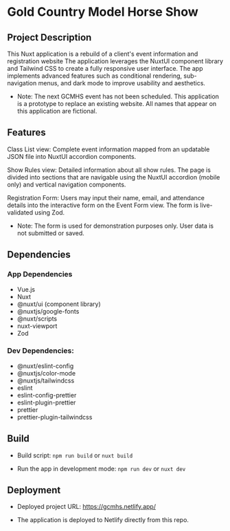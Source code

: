 # Gold Country Model Horse Show

## Project Description

This Nuxt application is a rebuild of a client's event information and registration website The application leverages the NuxtUI component library and Tailwind CSS to create a fully responsive user interface. The app implements advanced features such as conditional rendering, sub-navigation menus, and dark mode to improve usability and aesthetics.

- Note: The next GCMHS event has not been scheduled. This application is a prototype to replace an existing website. All names that appear on this application are fictional.

## Features

Class List view: Complete event information mapped from an updatable JSON file into NuxtUI accordion components.

Show Rules view: Detailed information about all show rules. The page is divided into sections that are navigable using the NuxtUI accordion (mobile only) and vertical navigation components.

Registration Form: Users may input their name, email, and attendance details into the interactive form on the Event Form view. The form is live-validated using Zod.

- Note: The form is used for demonstration purposes only. User data is not submitted or saved.

## Dependencies

### App Dependencies

- Vue.js
- Nuxt
- @nuxt/ui (component library)
- @nuxtjs/google-fonts
- @nuxt/scripts
- nuxt-viewport
- Zod

### Dev Dependencies:

- @nuxt/eslint-config
- @nuxtjs/color-mode
- @nuxtjs/tailwindcss
- eslint
- eslint-config-prettier
- eslint-plugin-prettier
- prettier
- prettier-plugin-tailwindcss

## Build

- Build script:
  `npm run build` or `nuxt build`

- Run the app in development mode:
  `npm run dev` or `nuxt dev`

## Deployment

- Deployed project URL: https://gcmhs.netlify.app/

- The application is deployed to Netlify directly from this repo.
